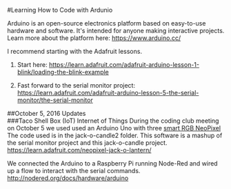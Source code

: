 #Learning How to Code with Ardunio

Arduino is an open-source electronics platform based on easy-to-use hardware and software. It's intended for anyone making interactive projects.   Learn more about the platform here: https://www.arduino.cc/

I recommend starting with the Adafruit lessons.

1) Start here: https://learn.adafruit.com/adafruit-arduino-lesson-1-blink/loading-the-blink-example

2) Fast forward to the serial monitor project: https://learn.adafruit.com/adafruit-arduino-lesson-5-the-serial-monitor/the-serial-monitor

##October 5, 2016 Updates  
###Taco Shell Box (IoT) Internet of Things
During the coding club meeting on October 5 we used used an Arduino Uno with three [smart RGB NeoPixel](https://www.adafruit.com/product/1559)
The code used is in the jack-o-candle2 folder.  This software is a mashup of the serial monitor project and this jack-o-candle project.
https://learn.adafruit.com/neopixel-jack-o-lantern/

We connected the Arduino to a Raspberry Pi running Node-Red and wired up a flow to interact with the serial commands. 
http://nodered.org/docs/hardware/arduino
